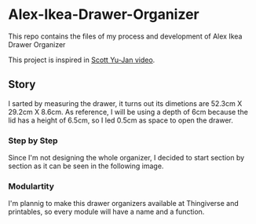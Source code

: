 # Alex-Ikea-Drawer-Organizer
This repo contains the files of my process and development of Alex Ikea Drawer Organizer

This project is inspired in [Scott Yu-Jan video](https://www.youtube.com/watch?v=-s74phtezf4).

## Story

I sarted by measuring the drawer, it turns out its dimetions are 52.3cm X 29.2cm X 8.6cm. As reference, I will be using a depth of 6cm because the lid has a height of 6.5cm, so I led 0.5cm as space to open the drawer.

### Step by Step

Since I'm not designing the whole organizer, I decided to start section by section as it can be seen in the following image.

### Modulartity

I'm plannig to make this drawer organizers available at Thingiverse and printables, so every module will have a name and a function.
